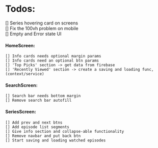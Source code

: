 # Todos:

[] Series hovering card on screens  
[] Fix the 100vh problem on mobile  
[] Empty and Error state UI  

#### HomeScreen:  
    [] Info cards needs optional margin params  
    [] Info cards need an optional btn params  
    [] 'Top Picks' section -> get data from firebase  
    [] 'Recently Viewed' section -> create a saving and loading func, (context/service)  

#### SearchScreen:  
    [] Search bar needs bottom margin  
    [] Remove search bar autofill   

#### SeriesScreen:  
    [] Add prev and next btns  
    [] Add episode list segments  
    [] Give info section and collapse-able functionality  
    [] Remove navbar and put back btn  
    [] Start saving and loading watched episodes  